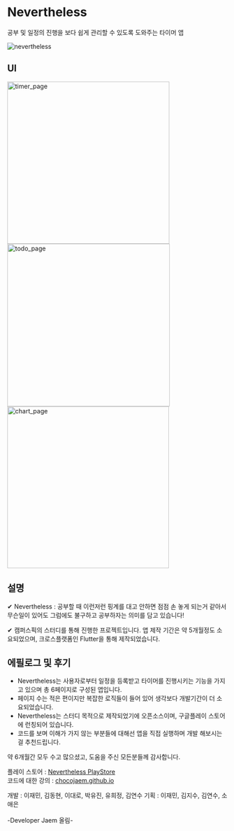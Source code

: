 # Nevertheless

공부 및 일정의 진행을 보다 쉽게 관리할 수 있도록 도와주는 타이머 앱

![nevertheless](https://user-images.githubusercontent.com/91131509/180715664-90fcfe6c-f5d6-4b80-a7c8-78f97927dc2a.png)

## UI

<img width="371" alt="timer_page" src="https://user-images.githubusercontent.com/91131509/180717235-67415153-4024-4917-9e95-5bb135007a69.png">
<img width="372" alt="todo_page" src="https://user-images.githubusercontent.com/91131509/180717241-f6f7a0dd-c1d8-4889-bf04-69b2c168feaa.png">
<img width="370" alt="chart_page" src="https://user-images.githubusercontent.com/91131509/180717247-d884f19a-73fd-4f25-8f60-ca78d102d72b.png">

## 설명

✔ Nevertheless : 공부할 때 이런저런 핑계를 대고 안하면 점점 손 놓게 되는거 같아서 무슨일이 있어도 그럼에도 불구하고 공부하자는 의미를 담고 있습니다!

✔ 캠퍼스픽의 스터디를 통해 진행한 프로젝트입니다. 앱 제작 기간은 약 5개월정도 소요되었으며, 크로스플랫폼인 Flutter을 통해 제작되었습니다.

## 에필로그 및 후기

- Nevertheless는 사용자로부터 일정을 등록받고 타이머를 진행시키는 기능을 가지고 있으며 총 6페이지로 구성된 앱입니다.  
- 페이지 수는 적은 편이지만 복잡한 로직들이 들어 있어 생각보다 개발기간이 더 소요되었습니다.  
- Nevertheless는 스터디 목적으로 제작되었기에 오픈소스이며, 구글플레이 스토어에 런칭되어 있습니다.  
- 코드를 보며 이해가 가지 않는 부분들에 대해선 앱을 직접 실행하며 개발 해보시는걸 추천드립니다.  

약 6개월간 모두 수고 많으셨고, 도움을 주신 모든분들께 감사합니다.

플레이 스토어 : [Nevertheless PlayStore](https://play.google.com/store/apps/details?id=com.vanillajaem.nevertheless)  
코드에 대한 강의 : [chocojaem.github.io](https://chocojaem.github.io/posts/nevertheless-01/)

개발 : 이재민, 김동현, 이대로, 박유진, 유희정, 김연수
기획 : 이재민, 김지수, 김연수, 소애은  
<br>
-Developer Jaem 올림-
